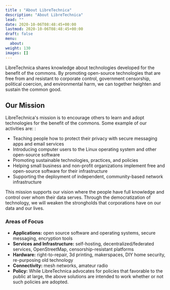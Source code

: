 ```yaml
---
title : "About LibreTechnica"
description: "About LibreTechnica"
lead: ""
date: 2020-10-06T08:48:45+00:00
lastmod: 2020-10-06T08:48:45+00:00
draft: false
menu:
  about:
weight: 130
images: []
---
```


LibreTechnica shares knowledge about technologies developed for the benefit of the commons. By promoting open-source technologies that are free from and resistant to corporate control, government censorship, political coercion, and environmental harm, we can together heighten and sustain the common good.

## Our Mission
LibreTechnica's mission is to encourage others to learn and adopt technologies for the benefit of the commons. Some example of our activities are: :

- Teaching people how to protect their privacy with secure messaging apps and email services
- Introducing computer users to the Linux operating system and other open-source software
- Promoting sustainable technologies, practices, and policies
- Helping small business and non-profit organizations implement free and open-source software for their infrastructure
- Supporting the deployment of independent, community-based network infrastructure

This mission supports our vision where the people have full knowledge and control over whom their data serves. Through the democratization of technology, we will weaken the strongholds that corporations have on our data and our lives.

### Areas of Focus
- **Applications:** open source software and operating systems, secure messaging, encryption tools
- **Services and Infrastructure:** self-hosting, decentralized/federated services, OpenStreetMap, censorship-resistant platforms
- **Hardware:** right-to-repair, 3d printing, makerspaces, DIY home security, re-purposing old technology
- **Connectivity:** mesh networks, amateur radio
- **Policy:** While LibreTechnica advocates for policies that favorable to the public at large, the above solutions are intended to work whether or not such policies are adopted.
